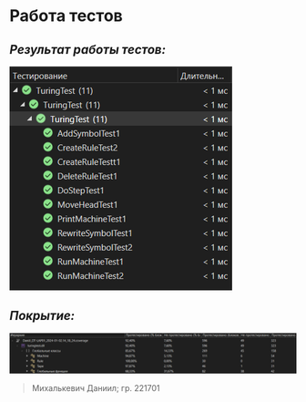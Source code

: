 # **Работа тестов**
## *Результат работы тестов:*

![Тесты](image-1.png)

## *Покрытие:*

![Покрытие](image.png)


> Михалькевич Даниил;
> гр. 221701
